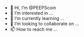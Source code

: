 - 👋 Hi, I’m @PEEPScoin
- 👀 I’m interested in ...
- 🌱 I’m currently learning ...
- 💞️ I’m looking to collaborate on ...
- 📫 How to reach me ...

<!---
PEEPScoin/PEEPScoin is a ✨ special ✨ repository because its `README.md` (this file) appears on your GitHub profile.
You can click the Preview link to take a look at your changes.
--->
